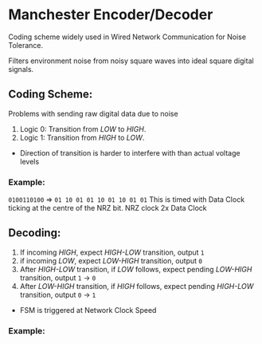 # Manchester Encoder/Decoder

Coding scheme widely used in Wired Network Communication for Noise Tolerance.

Filters environment noise from noisy square waves into ideal square digital signals.

## Coding Scheme:
Problems with sending raw digital data due to noise

1. Logic 0: Transition from *LOW* to *HIGH*.
2. Logic 1: Transition from *HIGH* to *LOW*.
* Direction of transition is harder to interfere with than actual voltage levels

### Example:
`0100110100` => `01 10 01 01 10 01 10 01 01`
This is timed with Data Clock ticking at the centre of the NRZ bit. NRZ clock 2x Data Clock

## Decoding:
1. If incoming *HIGH*, expect *HIGH-LOW* transition, output `1`
2. if incoming *LOW*, expect *LOW-HIGH* transition, output `0`
3. After *HIGH-LOW* transition, if *LOW* follows, expect pending *LOW-HIGH* transition, output `1` -> `0`
4. After *LOW-HIGH* transition, if *HIGH* follows, expect pending *HIGH-LOW* transition, output `0` -> `1`
* FSM is triggered at Network Clock Speed

### Example:
